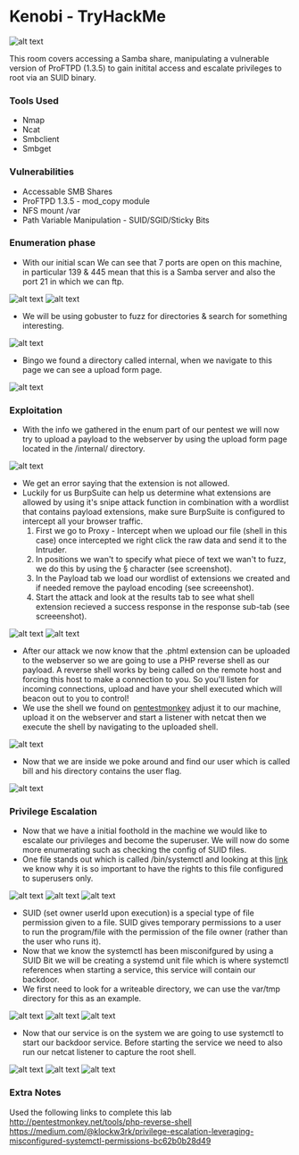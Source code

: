 # Kenobi - TryHackMe

![alt text](https://github.com/DarioBeneventi/TryHackMe_Machines/blob/main/kenobi/images/kenobi_header.png?raw=true)

This room covers accessing a Samba share, manipulating a vulnerable version of ProFTPD (1.3.5) to gain initital access and escalate privileges to root via an SUID binary. 

 ### Tools Used
 * Nmap
 * Ncat
 * Smbclient
 * Smbget

 ### Vulnerabilities
 * Accessable SMB Shares 
 * ProFTPD 1.3.5 - mod_copy module
 * NFS mount /var
 * Path Variable Manipulation - SUID/SGID/Sticky Bits  

### Enumeration phase

* With our initial scan We can see that 7 ports are open on this machine, in particular 139 & 445 mean that this is a Samba server and also the port 21 in which we can ftp. 

![alt text](https://github.com/DarioBeneventi/TryHackMe_Machines/blob/main/VulnVersity/images/image1.png?raw=true)
![alt text](https://github.com/DarioBeneventi/TryHackMe_Machines/blob/main/VulnVersity/images/image2.png?raw=true)

* We will be using gobuster to fuzz for directories & search for something interesting.

![alt text](https://github.com/DarioBeneventi/TryHackMe_Machines/blob/main/VulnVersity/images/image3.png?raw=true)

* Bingo we found a directory called internal, when we navigate to this page we can see a upload form page.

![alt text](https://github.com/DarioBeneventi/TryHackMe_Machines/blob/main/VulnVersity/images/image4.png?raw=true)

 ### Exploitation
 
* With the info we gathered in the enum part of our pentest we will now try to upload a payload to the webserver by using the upload form page located in the /internal/ directory.

![alt text](https://github.com/DarioBeneventi/TryHackMe_Machines/blob/main/VulnVersity/images/image5.png?raw=true)

* We get an error saying that the extension is not allowed.
* Luckily for us BurpSuite can help us determine what extensions are allowed by using it's snipe attack function in combination with a wordlist that contains payload extensions, make sure BurpSuite is configured to intercept all your browser traffic.
  1. First we go to Proxy - Intercept when we upload our file (shell in this case) once intercepted we right click the raw data and send it to the Intruder.
  2. In positions we wan't to specify what piece of text we wan't to fuzz, we do this by using the § character (see screenshot).
  3. In the Payload tab we load our wordlist of extensions we created and if needed remove the payload encoding (see screeenshot).
  4. Start the attack and look at the results tab to see what shell extension recieved a success response in the response sub-tab (see screeenshot).

![alt text](https://github.com/DarioBeneventi/TryHackMe_Machines/blob/main/VulnVersity/images/image6.png?raw=true)
![alt text](https://github.com/DarioBeneventi/TryHackMe_Machines/blob/main/VulnVersity/images/image7.png?raw=true)

* After our attack we now know that the .phtml extension can be uploaded to the webserver so we are going to use a PHP reverse shell as our payload. A reverse shell works by being called on the remote host and forcing this host to make a connection to you. So you'll listen for incoming connections, upload and have your shell executed which will beacon out to you to control! 
* We use the shell we found on [pentestmonkey](http://pentestmonkey.net/tools/php-reverse-shell) adjust it to our machine, upload it on the webserver and start a listener with netcat then we execute the shell by navigating to the uploaded shell. 

![alt text](https://github.com/DarioBeneventi/TryHackMe_Machines/blob/main/VulnVersity/images/image8.png?raw=true)

* Now that we are inside we poke around and find our user which is called bill and his directory contains the user flag. 

![alt text](https://github.com/DarioBeneventi/TryHackMe_Machines/blob/main/VulnVersity/images/image9.png?raw=true)

 ### Privilege Escalation

* Now that we have a initial foothold in the machine we would like to escalate our privileges and become the superuser. We will now do some more enumerating such as checking the config of SUID files.
* One file stands out which is called /bin/systemctl and looking at this [link](https://medium.com/@klockw3rk/privilege-escalation-leveraging-misconfigured-systemctl-permissions-bc62b0b28d49) we know why it is so important to have the rights to this file configured to superusers only.

![alt text](https://github.com/DarioBeneventi/TryHackMe_Machines/blob/main/VulnVersity/images/image10.png?raw=true)
![alt text](https://github.com/DarioBeneventi/TryHackMe_Machines/blob/main/VulnVersity/images/image11.png?raw=true)
![alt text](https://github.com/DarioBeneventi/TryHackMe_Machines/blob/main/VulnVersity/images/image12.png?raw=true)

* SUID (set owner userId upon execution) is a special type of file permission given to a file. SUID gives temporary permissions to a user to run the program/file with the permission of the file owner (rather than the user who runs it).
* Now that we know the systemctl has been misconifgured by using a SUID Bit we will be creating a systemd unit file which is where systemctl references when starting a service, this service will contain our backdoor.
* We first need to look for a writeable directory, we can use the var/tmp directory for this as an example.

![alt text](https://github.com/DarioBeneventi/TryHackMe_Machines/blob/main/VulnVersity/images/image13.png?raw=true)
![alt text](https://github.com/DarioBeneventi/TryHackMe_Machines/blob/main/VulnVersity/images/image14.png?raw=true)
![alt text](https://github.com/DarioBeneventi/TryHackMe_Machines/blob/main/VulnVersity/images/image15.png?raw=true)

* Now that our service is on the system we are going to use systemctl to start our backdoor service. Before starting the service we need to also run our netcat listener to capture the root shell.

![alt text](https://github.com/DarioBeneventi/TryHackMe_Machines/blob/main/VulnVersity/images/image18.png?raw=true)
![alt text](https://github.com/DarioBeneventi/TryHackMe_Machines/blob/main/VulnVersity/images/image16.png?raw=true)
![alt text](https://github.com/DarioBeneventi/TryHackMe_Machines/blob/main/VulnVersity/images/image17.png?raw=true)

### Extra Notes
Used the following links to complete this lab 
http://pentestmonkey.net/tools/php-reverse-shell 
https://medium.com/@klockw3rk/privilege-escalation-leveraging-misconfigured-systemctl-permissions-bc62b0b28d49 

